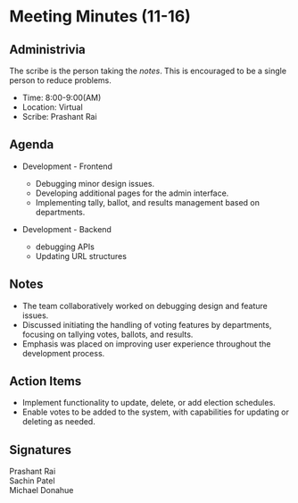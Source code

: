 
# Meeting Minutes (11-16)

## Administrivia
The scribe is the person taking the _notes_. This is encouraged to be a single person to reduce problems.
* Time: 8:00-9:00(AM)
* Location: Virtual
* Scribe: Prashant Rai

## Agenda
* Development - Frontend
  * Debugging minor design issues.
  * Developing additional pages for the admin interface.
  * Implementing tally, ballot, and results management based on departments.

* Development - Backend
  * debugging APIs
  * Updating URL structures


## Notes
* The team collaboratively worked on debugging design and feature issues.
* Discussed initiating the handling of voting features by departments, focusing on tallying votes, ballots, and results.
* Emphasis was placed on improving user experience throughout the development process.

## Action Items
* Implement functionality to update, delete, or add election schedules.
* Enable votes to be added to the system, with capabilities for updating or deleting as needed.

## Signatures
Prashant Rai  
Sachin Patel  
Michael Donahue
